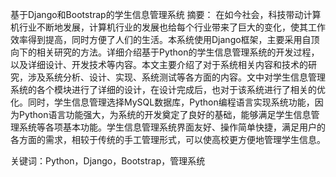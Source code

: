 基于Django和Bootstrap的学生信息管理系统
摘要： 在如今社会，科技带动计算机行业不断地发展，计算机行业的发展也给每个行业带来了巨大的变化，使其工作效率得到提高，同时方便了人们的生活。本系统使用Django框架，主要采用自顶向下的相关研究的方法。详细介绍基于Python的学生信息管理系统的开发过程，以及详细设计、开发技术等内容。本文主要介绍了对于系统相关内容和技术的研究，涉及系统分析、设计、实现、系统测试等各方面的内容。文中对学生信息管理系统的各个模块进行了详细的设计，在设计完成后，也对于该系统进行了相关的优化。同时，学生信息管理选择MySQL数据库，Python编程语言实现系统功能，因为Python语言功能强大，为系统的开发奠定了良好的基础，能够满足学生信息管理系统等各项基本功能。学生信息管理系统界面友好、操作简单快捷，满足用户的各方面的需求，相较于传统的手工管理形式，可以使高校更方便地管理学生信息。

关键词：Python，Django，Bootstrap，管理系统
